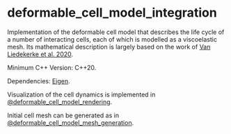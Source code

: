 # deformable_cell_model_integration

Implementation of the deformable cell model that describes the life cycle of a number of interacting cells, 
each of which is modelled as a viscoelastic mesh. Its mathematical description is largely based 
on the work of [Van Liedekerke et al. 2020](https://link.springer.com/article/10.1007/s10237-019-01204-7).

Minimum C++ Version: C++20.

Dependencies: [Eigen](https://eigen.tuxfamily.org/index.php?title=Main_Page).

Visualization of the cell dynamics is implemented in [@deformable_cell_model_rendering](https://github.com/raven91/deformable_cell_model_rendering).

Initial cell mesh can be generated as in [@deformable_cell_model_mesh_generation](https://github.com/raven91/deformable_cell_model_mesh_generation).
